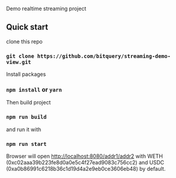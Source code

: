 Demo realtime streaming project

## Quick start

clone this repo 
### `git clone https://github.com/bitquery/streaming-demo-view.git`

Install packages
### `npm install` or `yarn`
Then build project  
### `npm run build` 
and run it with
### `npm run start`

Browser will open [http://localhost:8080/addr1/addr2](http://localhost:8080) with 
WETH (0xc02aaa39b223fe8d0a0e5c4f27ead9083c756cc2) and USDC (0xa0b86991c6218b36c1d19d4a2e9eb0ce3606eb48) by default. 
